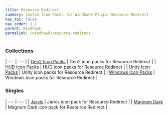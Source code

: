 ```yaml
---
title: Resource Redirect
summary: Custom Icon Packs for Windhawk Plugin Resource Redirect
has_toc: false
nav_order: 2.1
parent: Windhawk
permalink: /windhawk/resource-redirect
---
```


### Collections

| --- | --- |
| [Gen2 Icon Packs](/windhawk/resource-redirect/gen2-series) | Gen2 icon packs for Resource Redirect |
| [HUD Icon Packs](/windhawk/resource-redirect/hud-series) | HUD icon packs for Resource Redirect |
| [Unity Icon Packs](/windhawk/resource-redirect/unity-series) | Unity icon packs for Resource Redirect |
| [Windows Icon Packs](/windhawk/resource-redirect/windows-series) | Windows icon packs for Resource Redirect |

### Singles

| --- | --- |
| [Jarvis](/windhawk/resource-redirect/jarvis) | Jarvis icon pack for Resource Redirect |
| [Magnum Dark](/windhawk/resource-redirect/magnum-dark) | Magnum Dark icon pack for Resource Redirect |